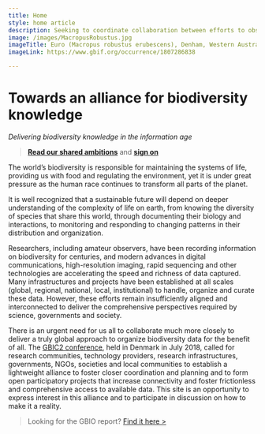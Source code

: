```yaml
---
title: Home
style: home article
description: Seeking to coordinate collaboration between efforts to observe, measure and model the living planet while supporting connected solutions to answer key questions about life on Earth
image: /images/MacropusRobustus.jpg
imageTitle: Euro (Macropus robustus erubescens), Denham, Western Australia, 10 January 2018. Photo by Donald Hobern via iNaturalist.org, licensed under CC BY 4.0.
imageLink: https://www.gbif.org/occurrence/1807286838

---
```

Towards an alliance for biodiversity knowledge
===================

_Delivering biodiversity knowledge in the information age_

> [__Read our shared ambitions__](../shared-ambitions) and [__sign on__](../sign)

The world’s biodiversity is responsible for maintaining the systems of life, providing us with food and regulating the environment, yet it is under great pressure as the human race continues to transform all parts of the planet.

It is well recognized that a sustainable future will depend on deeper understanding of the complexity of life on earth, from knowing the diversity of species that share this world, through documenting their biology and interactions, to monitoring and responding to changing patterns in their distribution and organization.
 
Researchers, including amateur observers, have been recording information on biodiversity for centuries, and modern advances in digital communications, high-resolution imaging, rapid sequencing and other technologies are accelerating the speed and richness of data captured. Many infrastructures and projects have been established at all scales (global, regional, national, local, institutional) to handle, organize and curate these data. However, these efforts remain insufficiently aligned and interconnected to deliver the comprehensive perspectives required by science, governments and society.
 
There is an urgent need for us all to collaborate much more closely to deliver a truly global approach to organize biodiversity data for the benefit of all. The [GBIC2 conference](../gbic2/2018-conference/), held in Denmark in July 2018, called for research communities, technology providers, research infrastructures, governments, NGOs, societies and local communities to establish a lightweight alliance to foster closer coordination and planning and to form open participatory projects that increase connectivity and foster frictionless and comprehensive access to available data. This site is an opportunity to express interest in this alliance and to participate in discussion on how to make it a reality.

> Looking for the GBIO report? [Find it here >](https://www.gbif.org/document/80859)